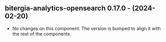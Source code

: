   ## bitergia-analytics-opensearch 0.17.0 - (2024-02-20)
  
  * No changes on this component. The version is bumped to align it
    with the rest of the components.
